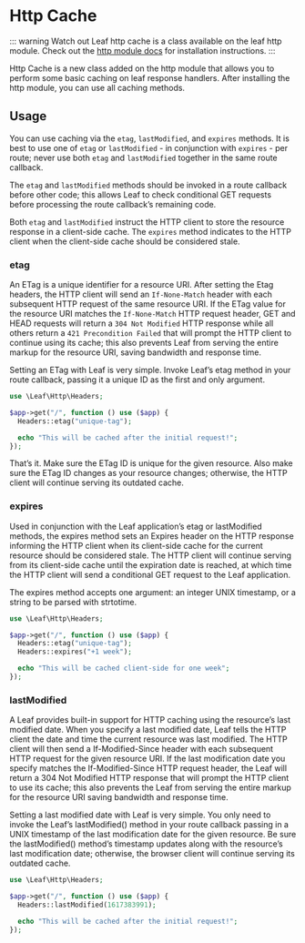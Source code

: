 # Http Cache <Badge text="new" />
<!-- markdownlint-disable no-inline-html -->

::: warning Watch out
Leaf http cache is a class available on the leaf http module. Check out the [http module docs](/modules/http/) for installation instructions.
:::

Http Cache is a new class added on the http module that allows you to perform some basic caching on leaf response handlers. After installing the http module, you can use all caching methods.

## Usage

You can use caching via the `etag`, `lastModified`, and `expires` methods. It is best to use one of `etag` or `lastModified` - in conjunction with `expires` - per route; never use both `etag` and `lastModified` together in the same route callback.

The `etag` and `lastModified` methods should be invoked in a route callback before other code; this allows Leaf to check conditional GET requests before processing the route callback’s remaining code.

Both `etag` and `lastModified` instruct the HTTP client to store the resource response in a client-side cache. The `expires` method indicates to the HTTP client when the client-side cache should be considered stale.

### etag

An ETag is a unique identifier for a resource URI. After setting the Etag headers, the HTTP client will send an `If-None-Match` header with each subsequent HTTP request of the same resource URI. If the ETag value for the resource URI matches the `If-None-Match` HTTP request header, GET and HEAD requests will return a `304 Not Modified` HTTP response while all others return a `421 Precondition Failed` that will prompt the HTTP client to continue using its cache; this also prevents Leaf from serving the entire markup for the resource URI, saving bandwidth and response time.

Setting an ETag with Leaf is very simple. Invoke Leaf’s etag method in your route callback, passing it a unique ID as the first and only argument.

```php
use \Leaf\Http\Headers;

$app->get("/", function () use ($app) {
  Headers::etag("unique-tag");

  echo "This will be cached after the initial request!";
});
```

That’s it. Make sure the ETag ID is unique for the given resource. Also make sure the ETag ID changes as your resource changes; otherwise, the HTTP client will continue serving its outdated cache.

### expires

Used in conjunction with the Leaf application’s etag or lastModified methods, the expires method sets an Expires header on the HTTP response informing the HTTP client when its client-side cache for the current resource should be considered stale. The HTTP client will continue serving from its client-side cache until the expiration date is reached, at which time the HTTP client will send a conditional GET request to the Leaf application.

The expires method accepts one argument: an integer UNIX timestamp, or a string to be parsed with strtotime.

```php
use \Leaf\Http\Headers;

$app->get("/", function () use ($app) {
  Headers::etag("unique-tag");
  Headers::expires("+1 week");

  echo "This will be cached client-side for one week";
});
```

### lastModified

A Leaf provides built-in support for HTTP caching using the resource’s last modified date. When you specify a last modified date, Leaf tells the HTTP client the date and time the current resource was last modified. The HTTP client will then send a If-Modified-Since header with each subsequent HTTP request for the given resource URI. If the last modification date you specify matches the If-Modified-Since HTTP request header, the Leaf will return a 304 Not Modified HTTP response that will prompt the HTTP client to use its cache; this also prevents the Leaf from serving the entire markup for the resource URI saving bandwidth and response time.

Setting a last modified date with Leaf is very simple. You only need to invoke the Leaf’s lastModified() method in your route callback passing in a UNIX timestamp of the last modification date for the given resource. Be sure the lastModified() method’s timestamp updates along with the resource’s last modification date; otherwise, the browser client will continue serving its outdated cache.

```php
use \Leaf\Http\Headers;

$app->get("/", function () use ($app) {
  Headers::lastModified(1617383991);

  echo "This will be cached after the initial request!";
});
```
